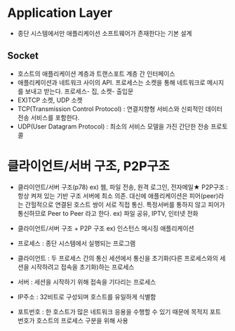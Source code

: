 # Application Layer
- 종단 시스템에서만 애플리케이션 소프트웨어가 존재한다는 기본 설계
## Socket
- 호스트의 애플리케이션 계층과 트랜스포트 계층 간 인터페이스
- 애플리케이션과 네트워크 사이의 API. 프로세스는 소켓을 통해 네트워크로 메시지를 보내고 받는다. 프로세스- 집, 소켓- 출입문
- EX)TCP 소켓, UDP 소켓
- TCP(Transmission Control Protocol) : 연결지향형 서비스와 신뢰적인 데이터 전송 서비스를 포함한다.
- UDP(User Datagram Protocol) : 최소의 서비스 모델을 가진 간단한 전송 프로토콜


# 클라이언트/서버 구조, P2P구조
- 클라이언트/서버 구조(p78) ex) 웹, 파일 전송, 원격 로그인, 전자메일★ P2P구조 : 항상 켜져 있는 기반 구조 서버에 최소 의존. 대신에 애플리케이션은 피어(peer)라는 간헐적으로 연결된 호스트 쌍이 서로 직접 통신. 특정서버를 통하지 않고 피어가 통신하므로 Peer to Peer 라고 한다. ex) 파일 공유, IPTV, 인터넷 전화

- 클라이언트/서버 구조 + P2P 구조 ex) 인스턴스 메시징 애플리케이션

- 프로세스 : 종단 시스템에서 실행되는 프로그램

- 클라이언트 : 두 프로세스 간의 통신 세션에서 통신을 초기화(다른 프로세스와의 세션을 시작하려고 접속을 초기화)하는 프로세스

- 서버 : 세션을 시작하기 위해 접속을 기다리는 프로세스

- IP주소 : 32비트로 구성되며 호스트를 유일하게 식별함

- 포트번호 : 한 호스트가 많은 네트워크 응용을 수행할 수 있기 때문에 목적지 포트 번호가 호스트의 프로세스 구분을 위해 사용



